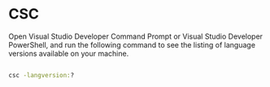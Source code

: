 # CSC

Open Visual Studio Developer Command Prompt or Visual Studio Developer PowerShell, and run the following command to see the listing of language versions available on your machine.

```cmd

csc -langversion:?

```

